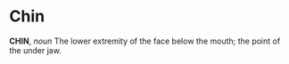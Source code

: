 # Chin

**CHIN**, _noun_ The lower extremity of the face below the mouth; the point of the under jaw.